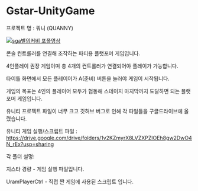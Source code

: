 # Gstar-UnityGame

프로젝트 명 : 쿼니 (QUANNY)

[![sga별의커비 포폴영상](https://img.youtube/com/vi/SLJ24C1jtCc?list=UUSTk6N_dhx2X9pcek_nQUvw/0.jpg)](https://youtu.be/SLJ24C1jtCc?list=UUSTk6N_dhx2X9pcek_nQUvw&?t=0s)

콘솔 컨트롤러를 연결해 조작하는 파티용 플랫포머 게임입니다.

4인플레이 권장 게임이며 총 4개의 컨트롤러가 연결되어야 플레이가 가능합니다.

타이틀 화면에서 모든 플레이어가 A(준비) 버튼을 눌러야 게임이 시작됩니다.

게임의 목표는 4인의 플레이어 모두가 협동해 스테이지 마지막까지 도달하면 되는 플랫포머 게임입니다.

유니티 프로젝트 파일이 너무 크고 깃허브 버그로 인해 각 파일들을 구글드라이브에 올렸습니다.

유니티 게임 실행/스크립트 파일 : https://drive.google.com/drive/folders/1v2KZmyrX8LVZXPZlOEh8gw2DwO4N_rEx?usp=sharing

각 폴더 설명:

지스타 경량 - 게임 실행 파일입니다.

UramPlayerCtrl - 직접 짠 게임에 사용된 스크립트 입니다.


